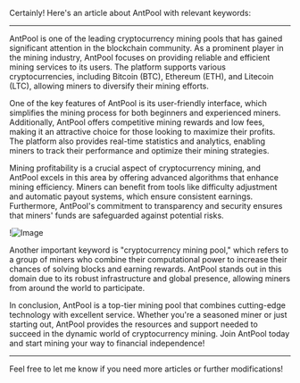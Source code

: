 Certainly! Here's an article about AntPool with relevant keywords:

---

AntPool is one of the leading cryptocurrency mining pools that has gained significant attention in the blockchain community. As a prominent player in the mining industry, AntPool focuses on providing reliable and efficient mining services to its users. The platform supports various cryptocurrencies, including Bitcoin (BTC), Ethereum (ETH), and Litecoin (LTC), allowing miners to diversify their mining efforts.

One of the key features of AntPool is its user-friendly interface, which simplifies the mining process for both beginners and experienced miners. Additionally, AntPool offers competitive mining rewards and low fees, making it an attractive choice for those looking to maximize their profits. The platform also provides real-time statistics and analytics, enabling miners to track their performance and optimize their mining strategies.

Mining profitability is a crucial aspect of cryptocurrency mining, and AntPool excels in this area by offering advanced algorithms that enhance mining efficiency. Miners can benefit from tools like difficulty adjustment and automatic payout systems, which ensure consistent earnings. Furthermore, AntPool's commitment to transparency and security ensures that miners' funds are safeguarded against potential risks.

!![Image](https://github.com/user-attachments/assets/b6e7b7a2-655e-4d44-8baa-20c566a3cb65)

Another important keyword is "cryptocurrency mining pool," which refers to a group of miners who combine their computational power to increase their chances of solving blocks and earning rewards. AntPool stands out in this domain due to its robust infrastructure and global presence, allowing miners from around the world to participate.

In conclusion, AntPool is a top-tier mining pool that combines cutting-edge technology with excellent service. Whether you're a seasoned miner or just starting out, AntPool provides the resources and support needed to succeed in the dynamic world of cryptocurrency mining. Join AntPool today and start mining your way to financial independence!

--- 

Feel free to let me know if you need more articles or further modifications!